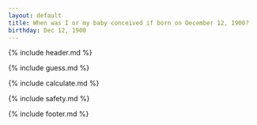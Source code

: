 ```yaml
---
layout: default
title: When was I or my baby conceived if born on December 12, 1900?
birthday: Dec 12, 1900
---
```


{% include header.md %}

{% include guess.md %}

{% include calculate.md %}

{% include safety.md %}

{% include footer.md %}



